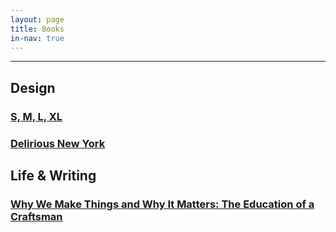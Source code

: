 ```yaml
---
layout: page
title: Books
in-nav: true
---
```


* * *

## Design

### [S, M, L, XL](http://www.amazon.com/gp/product/1885254865/ref=as_li_qf_sp_asin_il_tl?ie=UTF8&camp=1789&creative=9325&creativeASIN=1885254865&linkCode=as2&tag=andtra-20&linkId=FEDRES7G6ZDBNRIW)

### [Delirious New York](http://www.amazon.com/gp/product/1885254008/ref=as_li_qf_sp_asin_il_tl?ie=UTF8&camp=1789&creative=9325&creativeASIN=1885254008&linkCode=as2&tag=andtra-20&linkId=QWUQHAAMR2SXNS72)

## Life & Writing

### [Why We Make Things and Why It Matters: The Education of a Craftsman](http://www.amazon.com/gp/product/1567925111/ref=as_li_qf_sp_asin_il_tl?ie=UTF8&camp=1789&creative=9325&creativeASIN=1567925111&linkCode=as2&tag=andtra-20&linkId=XSMOL3ALSE6RV2J5)